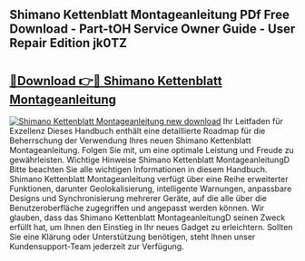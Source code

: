 ## Shimano Kettenblatt Montageanleitung PDf Free Download - Part-tOH Service Owner Guide - User Repair Edition jk0TZ

# <h2><a href="http://df7v39.blite.top/?on=Shimano+Kettenblatt+Montageanleitung">🔗Download 👉🔴 Shimano Kettenblatt Montageanleitung</a></h2>

[![Shimano Kettenblatt Montageanleitung new download](https://i.imgur.com/lujVjoI.png)](http://df7v39.blite.top/?on=Shimano+Kettenblatt+Montageanleitung)
Ihr Leitfaden für Exzellenz Dieses Handbuch enthält eine detaillierte Roadmap für die Beherrschung der Verwendung Ihres neuen Shimano Kettenblatt Montageanleitung. Folgen Sie mit, um eine optimale Leistung und Freude zu gewährleisten. Wichtige Hinweise Shimano Kettenblatt MontageanleitungD Bitte beachten Sie alle wichtigen Informationen in diesem Handbuch. Shimano Kettenblatt Montageanleitung verfügt über eine Reihe erweiterter Funktionen, darunter Geolokalisierung, intelligente Warnungen, anpassbare Designs und Synchronisierung mehrerer Geräte, auf die alle über die Benutzeroberfläche zugegriffen und angepasst werden können. Wir glauben, dass das Shimano Kettenblatt MontageanleitungD seinen Zweck erfüllt hat, um Ihnen den Einstieg in Ihr neues Gadget zu erleichtern. Sollten Sie eine Klärung oder Unterstützung benötigen, steht Ihnen unser Kundensupport-Team jederzeit zur Verfügung.
